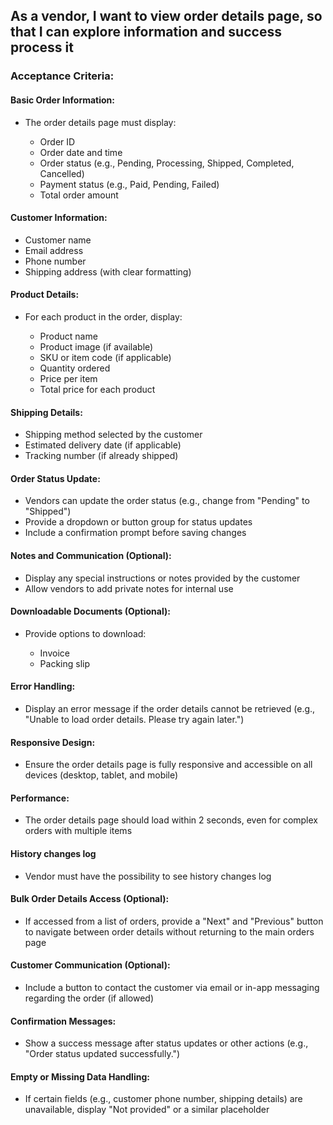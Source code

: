 ## As a vendor, I want to view order details page, so that I can explore information and success process it

### Acceptance Criteria:

#### Basic Order Information:

- The order details page must display:

  - Order ID
  - Order date and time
  - Order status (e.g., Pending, Processing, Shipped, Completed, Cancelled)
  - Payment status (e.g., Paid, Pending, Failed)
  - Total order amount

#### Customer Information:

- Customer name
- Email address
- Phone number
- Shipping address (with clear formatting)

#### Product Details:

- For each product in the order, display:

  - Product name
  - Product image (if available)
  - SKU or item code (if applicable)
  - Quantity ordered
  - Price per item
  - Total price for each product

#### Shipping Details:

- Shipping method selected by the customer
- Estimated delivery date (if applicable)
- Tracking number (if already shipped)

#### Order Status Update:

- Vendors can update the order status (e.g., change from "Pending" to "Shipped")
- Provide a dropdown or button group for status updates
- Include a confirmation prompt before saving changes

#### Notes and Communication (Optional):

- Display any special instructions or notes provided by the customer
- Allow vendors to add private notes for internal use

#### Downloadable Documents (Optional):

- Provide options to download:

  - Invoice
  - Packing slip

#### Error Handling:

- Display an error message if the order details cannot be retrieved (e.g., "Unable to load order details. Please try again later.")

#### Responsive Design:

- Ensure the order details page is fully responsive and accessible on all devices (desktop, tablet, and mobile)

#### Performance:

- The order details page should load within 2 seconds, even for complex orders with multiple items

#### History changes log

- Vendor must have the possibility to see history changes log

#### Bulk Order Details Access (Optional):

- If accessed from a list of orders, provide a "Next" and "Previous" button to navigate between order details without returning to the main orders page

#### Customer Communication (Optional):

- Include a button to contact the customer via email or in-app messaging regarding the order (if allowed)

#### Confirmation Messages:

- Show a success message after status updates or other actions (e.g., "Order status updated successfully.")

#### Empty or Missing Data Handling:

- If certain fields (e.g., customer phone number, shipping details) are unavailable, display "Not provided" or a similar placeholder
